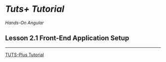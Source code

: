 # _Tuts+ Tutorial_

_Hands-On Angular_

## Lesson 2.1 Front-End Application Setup

---------------------------------------

[TUTS-Plus Tutorial](https://code.tutsplus.com/courses/hands-on-angular/lessons/front-end-application-setup)
